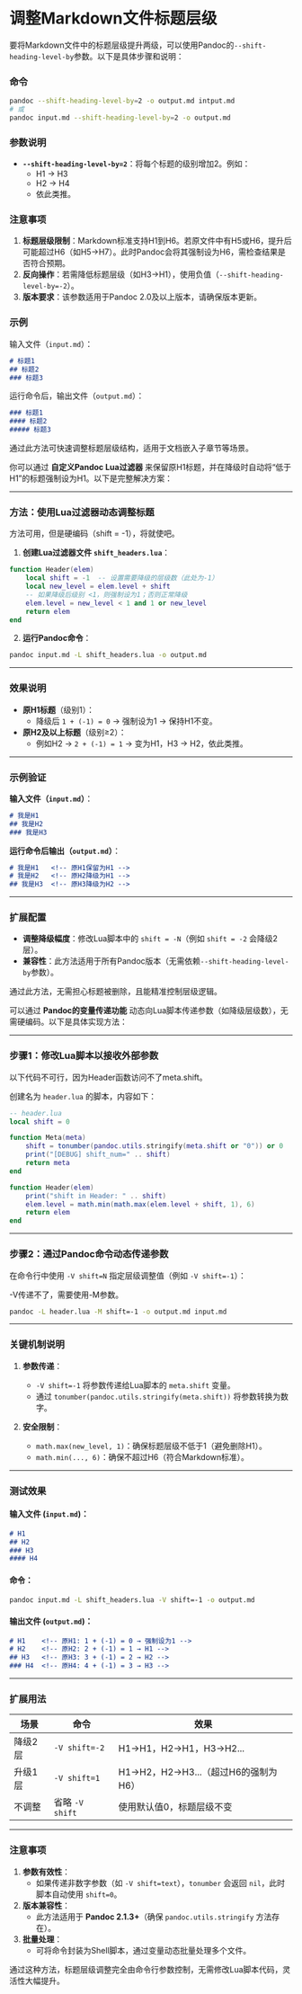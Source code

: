 # 调整Markdown文件标题层级

要将Markdown文件中的标题层级提升两级，可以使用Pandoc的`--shift-heading-level-by`参数。以下是具体步骤和说明：

### 命令

```bash
pandoc --shift-heading-level-by=2 -o output.md intput.md
# 或
pandoc input.md --shift-heading-level-by=2 -o output.md
```

### 参数说明
- **`--shift-heading-level-by=2`**：将每个标题的级别增加2。例如：
  - H1 → H3
  - H2 → H4
  - 依此类推。

### 注意事项
1. **标题层级限制**：Markdown标准支持H1到H6。若原文件中有H5或H6，提升后可能超过H6（如H5→H7）。此时Pandoc会将其强制设为H6，需检查结果是否符合预期。
2. **反向操作**：若需降低标题层级（如H3→H1），使用负值（`--shift-heading-level-by=-2`）。
3. **版本要求**：该参数适用于Pandoc 2.0及以上版本，请确保版本更新。

### 示例
输入文件（`input.md`）：
```markdown
# 标题1
## 标题2
### 标题3
```
运行命令后，输出文件（`output.md`）：
```markdown
### 标题1
#### 标题2
##### 标题3
```

通过此方法可快速调整标题层级结构，适用于文档嵌入子章节等场景。

你可以通过 **自定义Pandoc Lua过滤器** 来保留原H1标题，并在降级时自动将“低于H1”的标题强制设为H1。以下是完整解决方案：

---

### 方法：使用Lua过滤器动态调整标题

方法可用，但是硬编码（shift = -1），将就使吧。

1. **创建Lua过滤器文件 `shift_headers.lua`**：
```lua
function Header(elem)
    local shift = -1  -- 设置需要降级的层级数（此处为-1）
    local new_level = elem.level + shift
    -- 如果降级后级别 <1，则强制设为1；否则正常降级
    elem.level = new_level < 1 and 1 or new_level
    return elem
end
```

2. **运行Pandoc命令**：
```bash
pandoc input.md -L shift_headers.lua -o output.md
```

---

### 效果说明
- **原H1标题**（级别1）：
  - 降级后 `1 + (-1) = 0` → 强制设为1 → 保持H1不变。
- **原H2及以上标题**（级别≥2）：
  - 例如H2 → `2 + (-1) = 1` → 变为H1，H3 → H2，依此类推。

---

### 示例验证
**输入文件（`input.md`）**：
```markdown
# 我是H1
## 我是H2
### 我是H3
```

**运行命令后输出（`output.md`）**：
```markdown
# 我是H1   <!-- 原H1保留为H1 -->
# 我是H2   <!-- 原H2降级为H1 -->
## 我是H3  <!-- 原H3降级为H2 -->
```

---

### 扩展配置
- **调整降级幅度**：修改Lua脚本中的 `shift = -N`（例如 `shift = -2` 会降级2层）。
- **兼容性**：此方法适用于所有Pandoc版本（无需依赖`--shift-heading-level-by`参数）。

通过此方法，无需担心标题被删除，且能精准控制层级逻辑。

可以通过 **Pandoc的变量传递功能** 动态向Lua脚本传递参数（如降级层级数），无需硬编码。以下是具体实现方法：

---

### 步骤1：修改Lua脚本以接收外部参数

以下代码不可行，因为Header函数访问不了meta.shift。

创建名为 `header.lua` 的脚本，内容如下：
```lua
-- header.lua
local shift = 0

function Meta(meta)
    shift = tonumber(pandoc.utils.stringify(meta.shift or "0")) or 0
    print("[DEBUG] shift_num=" .. shift)
    return meta
end

function Header(elem)
    print("shift in Header: " .. shift)
    elem.level = math.min(math.max(elem.level + shift, 1), 6)
    return elem
end
```

---

### 步骤2：通过Pandoc命令动态传递参数
在命令行中使用 `-V shift=N` 指定层级调整值（例如 `-V shift=-1`）：

-V传递不了，需要使用-M参数。

```bash
pandoc -L header.lua -M shift=-1 -o output.md input.md 
```

---

### 关键机制说明
1. **参数传递**：
   - `-V shift=-1` 将参数传递给Lua脚本的 `meta.shift` 变量。
   - 通过 `tonumber(pandoc.utils.stringify(meta.shift))` 将参数转换为数字。

2. **安全限制**：
   - `math.max(new_level, 1)`：确保标题层级不低于1（避免删除H1）。
   - `math.min(..., 6)`：确保不超过H6（符合Markdown标准）。

---

### 测试效果
#### 输入文件 (`input.md`)：
```markdown
# H1
## H2
### H3
#### H4
```

#### 命令：
```bash
pandoc input.md -L shift_headers.lua -V shift=-1 -o output.md
```

#### 输出文件 (`output.md`)：
```markdown
# H1    <!-- 原H1: 1 + (-1) = 0 → 强制设为1 -->
# H2    <!-- 原H2: 2 + (-1) = 1 → H1 -->
## H3   <!-- 原H3: 3 + (-1) = 2 → H2 -->
### H4  <!-- 原H4: 4 + (-1) = 3 → H3 -->
```

---

### 扩展用法
| 场景    | 命令            | 效果                                |
| ------- | --------------- | ----------------------------------- |
| 降级2层 | `-V shift=-2`   | H1→H1，H2→H1，H3→H2...              |
| 升级1层 | `-V shift=1`    | H1→H2，H2→H3...（超过H6的强制为H6） |
| 不调整  | 省略 `-V shift` | 使用默认值0，标题层级不变           |

---

### 注意事项
1. **参数有效性**：
   - 如果传递非数字参数（如 `-V shift=text`），`tonumber` 会返回 `nil`，此时脚本自动使用 `shift=0`。
2. **版本兼容性**：
   - 此方法适用于 **Pandoc 2.1.3+**（确保 `pandoc.utils.stringify` 方法存在）。
3. **批量处理**：
   - 可将命令封装为Shell脚本，通过变量动态批量处理多个文件。

通过这种方法，标题层级调整完全由命令行参数控制，无需修改Lua脚本代码，灵活性大幅提升。